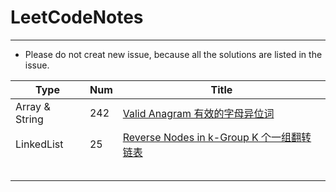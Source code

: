 # LeetCodeNotes
---
- Please do not creat new issue, because all the solutions are listed in the issue.

|Type|Num|Title|
|----|---|-----|
|Array & String|242|[Valid Anagram 有效的字母异位词](https://github.com/jotoy/LeetCodeNotes/issues/1)|
|LinkedList|25|[Reverse Nodes in k-Group K 个一组翻转链表](https://github.com/jotoy/LeetCodeNotes/issues/2)| 
| | |[]()|
| | |[]()|
| | |[]()|
| | |[]()|
| | |[]()|
